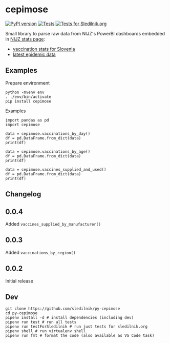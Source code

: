 # cepimose

[![PyPI version](https://badge.fury.io/py/cepimose.svg)](https://pypi.org/project/cepimose)
[![Tests](https://github.com/sledilnik/py-cepimose/actions/workflows/test.yml/badge.svg)](https://github.com/sledilnik/py-cepimose/actions/workflows/test.yml)
[![Tests for Sledilnik.org](https://github.com/sledilnik/py-cepimose/actions/workflows/testSledilnik.yml/badge.svg)](https://github.com/sledilnik/py-cepimose/actions/workflows/testSledilnik.yml)

Small library to parse raw data from NIJZ's PowerBI dashboards embedded in [NIJZ stats page](https://www.nijz.si/sl/dnevno-spremljanje-okuzb-s-sars-cov-2-covid-19):
- [vaccination stats for Slovenia](https://app.powerbi.com/view?r=eyJrIjoiYWQ3NGE1NTMtZWJkMi00NzZmLWFiNDItZDc5YjU5MGRkOGMyIiwidCI6ImFkMjQ1ZGFlLTQ0YTAtNGQ5NC04OTY3LTVjNjk5MGFmYTQ2MyIsImMiOjl9)
- [latest epidemic data](https://app.powerbi.com/view?r=eyJrIjoiMDc3MDk4MmQtOGE4NS00YTRkLTgyYjktNWQzMjk5ODNlNjVhIiwidCI6ImFkMjQ1ZGFlLTQ0YTAtNGQ5NC04OTY3LTVjNjk5MGFmYTQ2MyIsImMiOjl9&pageName=ReportSection24198f7e6d06db643832) 


## Examples

Prepare environment
```
python -mvenv env
. ./env/bin/activate
pip install cepimose
```

Examples
```
import pandas as pd
import cepimose

data = cepimose.vaccinations_by_day()
df = pd.DataFrame.from_dict(data)
print(df)

data = cepimose.vaccinations_by_age()
df = pd.DataFrame.from_dict(data)
print(df)

data = cepimose.vaccines_supplied_and_used()
df = pd.DataFrame.from_dict(data)
print(df)

```

## Changelog

## 0.0.4

Added `vaccines_supplied_by_manufacturer()`

## 0.0.3

Added `vaccinations_by_region()`

## 0.0.2

Initial release

## Dev

```
git clone https://github.com/sledilnik/py-cepimose
cd py-cepimose
pipenv install -d # install dependencies (including dev)
pipenv run test # run all tests
pipenv run testForSledilnik # run just tests for sledilnik.org
pipenv shell # run virtualenv shell
pipenv run fmt # format the code (also available as VS Code task)
```
